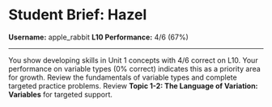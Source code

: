 # Student Brief: Hazel

**Username:** apple_rabbit
**L10 Performance:** 4/6 (67%)

---

You show developing skills in Unit 1 concepts with 4/6 correct on L10. Your performance on variable types (0% correct) indicates this as a priority area for growth. Review the fundamentals of variable types and complete targeted practice problems. Review **Topic 1-2: The Language of Variation: Variables** for targeted support.
